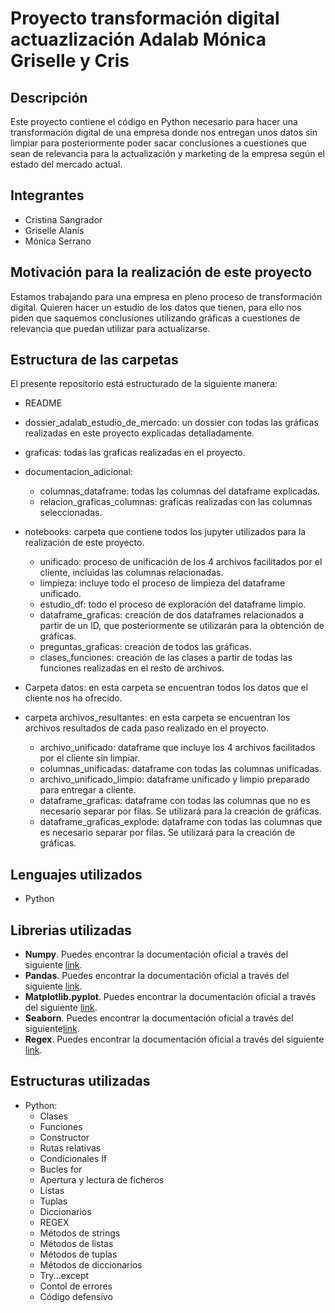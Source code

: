 # Proyecto transformación digital actuazlización Adalab Mónica Griselle y Cris

## Descripción
Este proyecto contiene el código en Python necesario para hacer una transformación digital de una empresa donde nos entregan unos datos sin limpiar para posteriormente poder sacar conclusiones a cuestiones que sean de relevancia para la actualización y marketing de la empresa según el estado del mercado actual.


## Integrantes
* Cristina Sangrador
* Griselle Alanís
* Mónica Serrano 

## Motivación para la realización de este proyecto

 Estamos trabajando para una empresa en pleno proceso de transformación digital. Quieren hacer un estudio de los datos que tienen, para ello nos piden que saquemos conclusiones utilizando gráficas a cuestiones de relevancia que puedan utilizar para actualizarse.

## Estructura de las carpetas 

 El presente repositorio está estructurado de la siguiente manera:

 - README
 
 - dossier_adalab_estudio_de_mercado: un dossier con todas las gráficas realizadas en este proyecto explicadas detalladamente.

 - graficas: todas las graficas realizadas en el proyecto.

 - documentacion_adicional:
   * columnas_dataframe: todas las columnas del dataframe explicadas.
   * relacion_graficas_columnas: graficas realizadas con las columnas seleccionadas.

 - notebooks: carpeta que contiene todos los jupyter utilizados para la realización de este proyecto.
    * unificado: proceso de unificación de los 4 archivos facilitados por el cliente, incluidas las columnas relacionadas.
    * limpieza: incluye todo el proceso de limpieza del dataframe unificado.
    * estudio_df: todo el proceso de exploración del dataframe limpio.
    * dataframe_graficas: creación de dos dataframes relacionados a partir de un ID, que posteriormente se utilizarán para la obtención de gráficas.
    * preguntas_graficas: creación de todos las gráficas.
    * clases_funciones: creación de las clases a partir de todas las funciones realizadas en el resto de archivos.

 - Carpeta datos: en esta carpeta se encuentran todos los datos que el cliente nos ha ofrecido.

 - carpeta archivos_resultantes: en esta carpeta se encuentran los archivos resultados de cada paso realizado en el proyecto.
    * archivo_unificado: dataframe que incluye los 4 archivos facilitados por el cliente sin limpiar.
    * columnas_unificadas: dataframe con todas las columnas unificadas.
    * archivo_unificado_limpio: dataframe unificado y limpio preparado para entregar a cliente.
    * dataframe_graficas: dataframe con todas las columnas que no es necesario separar por filas. Se utilizará para la creación de gráficas.
    * dataframe_graficas_explode: dataframe con todas las columnas que es necesario separar por filas. Se utilizará para la creación de gráficas.


## Lenguajes utilizados
* Python

## Librerias utilizadas

* **Numpy**. Puedes encontrar la documentación oficial a través del siguiente [link](https://numpy.org/doc/stable/user/).
* **Pandas**. Puedes encontrar la documentación oficial a través del siguiente [link](https://pandas.pydata.org/docs/user_guide/index.html).
* **Matplotlib.pyplot**. Puedes encontrar la documentación oficial a través del siguiente [link](https://matplotlib.org/stable/users/index.html).
* **Seaborn**. Puedes encontrar la documentación oficial a través del siguiente[link](https://seaborn.pydata.org/tutorial.html).
* **Regex**. Puedes encontrar la documentación oficial a través del siguiente [link](https://docs.python.org/3/library/re.html).

## Estructuras utilizadas
* Python:
    * Clases
    * Funciones
    * Constructor
    * Rutas relativas
    * Condicionales If
    * Bucles for
    * Apertura y lectura de ficheros
    * Listas
    * Tuplas
    * Diccionarios
    * REGEX
    * Métodos de strings
    * Métodos de listas
    * Métodos de tuplas
    * Métodos de diccionarios
    * Try...except
    * Contol de errores
    * Código defensivo
